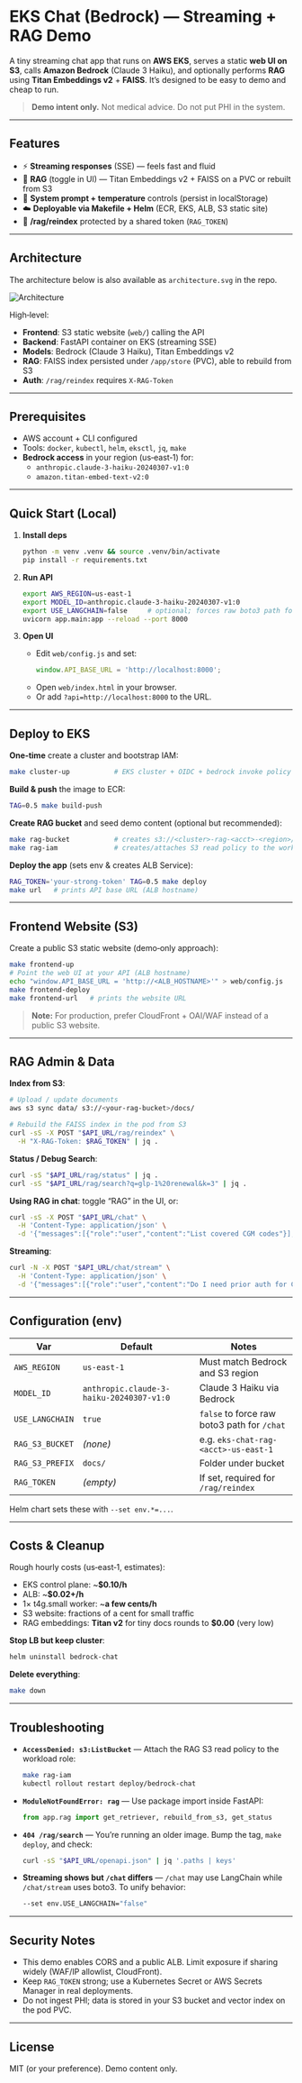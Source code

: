# EKS Chat (Bedrock) — Streaming + RAG Demo

A tiny streaming chat app that runs on **AWS EKS**, serves a static **web UI on S3**, calls **Amazon Bedrock** (Claude 3 Haiku), and optionally performs **RAG** using **Titan Embeddings v2** + **FAISS**. It’s designed to be easy to demo and cheap to run.

> **Demo intent only.** Not medical advice. Do not put PHI in the system.

---

## Features

- ⚡ **Streaming responses** (SSE) — feels fast and fluid
- 🧠 **RAG** (toggle in UI) — Titan Embeddings v2 + FAISS on a PVC or rebuilt from S3
- 🧩 **System prompt + temperature** controls (persist in localStorage)
- ☁️ **Deployable via Makefile + Helm** (ECR, EKS, ALB, S3 static site)
- 🔐 **/rag/reindex** protected by a shared token (`RAG_TOKEN`)

---

## Architecture

The architecture below is also available as `architecture.svg` in the repo.

![Architecture](./architecture.svg)

High‑level:

- **Frontend**: S3 static website (`web/`) calling the API
- **Backend**: FastAPI container on EKS (streaming SSE)
- **Models**: Bedrock (Claude 3 Haiku), Titan Embeddings v2
- **RAG**: FAISS index persisted under `/app/store` (PVC), able to rebuild from S3
- **Auth**: `/rag/reindex` requires `X-RAG-Token`

---

## Prerequisites

- AWS account + CLI configured
- Tools: `docker`, `kubectl`, `helm`, `eksctl`, `jq`, `make`
- **Bedrock access** in your region (us‑east‑1) for:
  - `anthropic.claude-3-haiku-20240307-v1:0`
  - `amazon.titan-embed-text-v2:0`

---

## Quick Start (Local)

1. **Install deps**
   ```bash
   python -m venv .venv && source .venv/bin/activate
   pip install -r requirements.txt
   ```

2. **Run API**
   ```bash
   export AWS_REGION=us-east-1
   export MODEL_ID=anthropic.claude-3-haiku-20240307-v1:0
   export USE_LANGCHAIN=false     # optional; forces raw boto3 path for /chat
   uvicorn app.main:app --reload --port 8000
   ```

3. **Open UI**
   - Edit `web/config.js` and set:
     ```js
     window.API_BASE_URL = 'http://localhost:8000';
     ```
   - Open `web/index.html` in your browser.
   - Or add `?api=http://localhost:8000` to the URL.

---

## Deploy to EKS

**One‑time** create a cluster and bootstrap IAM:

```bash
make cluster-up           # EKS cluster + OIDC + bedrock invoke policy + SA
```

**Build & push** the image to ECR:

```bash
TAG=0.5 make build-push
```

**Create RAG bucket** and seed demo content (optional but recommended):

```bash
make rag-bucket           # creates s3://<cluster>-rag-<acct>-<region>/docs/demo.md
make rag-iam              # creates/attaches S3 read policy to the workload role
```

**Deploy the app** (sets env & creates ALB Service):

```bash
RAG_TOKEN='your-strong-token' TAG=0.5 make deploy
make url   # prints API base URL (ALB hostname)
```

---

## Frontend Website (S3)

Create a public S3 static website (demo‑only approach):

```bash
make frontend-up
# Point the web UI at your API (ALB hostname)
echo "window.API_BASE_URL = 'http://<ALB_HOSTNAME>'" > web/config.js
make frontend-deploy
make frontend-url   # prints the website URL
```

> **Note:** For production, prefer CloudFront + OAI/WAF instead of a public S3 website.

---

## RAG Admin & Data

**Index from S3**:

```bash
# Upload / update documents
aws s3 sync data/ s3://<your-rag-bucket>/docs/

# Rebuild the FAISS index in the pod from S3
curl -sS -X POST "$API_URL/rag/reindex" \
  -H "X-RAG-Token: $RAG_TOKEN" | jq .
```

**Status / Debug Search**:

```bash
curl -sS "$API_URL/rag/status" | jq .
curl -sS "$API_URL/rag/search?q=glp-1%20renewal&k=3" | jq .
```

**Using RAG in chat**: toggle “RAG” in the UI, or:

```bash
curl -sS -X POST "$API_URL/chat" \
  -H 'Content-Type: application/json' \
  -d '{"messages":[{"role":"user","content":"List covered CGM codes"}],"rag":true}' | jq .
```

**Streaming**:

```bash
curl -N -X POST "$API_URL/chat/stream" \
  -H 'Content-Type: application/json' \
  -d '{"messages":[{"role":"user","content":"Do I need prior auth for CGM and how often?"}],"rag":true,"temperature":0.2}'
```

---

## Configuration (env)

| Var             | Default                                           | Notes                                                     |
|-----------------|---------------------------------------------------|-----------------------------------------------------------|
| `AWS_REGION`    | `us-east-1`                                       | Must match Bedrock and S3 region                          |
| `MODEL_ID`      | `anthropic.claude-3-haiku-20240307-v1:0`          | Claude 3 Haiku via Bedrock                                |
| `USE_LANGCHAIN` | `true`                                            | `false` to force raw boto3 path for `/chat`               |
| `RAG_S3_BUCKET` | *(none)*                                          | e.g. `eks-chat-rag-<acct>-us-east-1`                      |
| `RAG_S3_PREFIX` | `docs/`                                           | Folder under bucket                                       |
| `RAG_TOKEN`     | *(empty)*                                         | If set, required for `/rag/reindex`                       |

Helm chart sets these with `--set env.*=...`.

---

## Costs & Cleanup

Rough hourly costs (us‑east‑1, estimates):
- EKS control plane: ~**$0.10/h**
- ALB: ~**$0.02+/h**
- 1× t4g.small worker: ~**a few cents/h**
- S3 website: fractions of a cent for small traffic
- RAG embeddings: **Titan v2** for tiny docs rounds to **$0.00** (very low)

**Stop LB but keep cluster**:
```bash
helm uninstall bedrock-chat
```

**Delete everything**:
```bash
make down
```

---

## Troubleshooting

- **`AccessDenied: s3:ListBucket`** — Attach the RAG S3 read policy to the workload role:
  ```bash
  make rag-iam
  kubectl rollout restart deploy/bedrock-chat
  ```
- **`ModuleNotFoundError: rag`** — Use package import inside FastAPI:
  ```python
  from app.rag import get_retriever, rebuild_from_s3, get_status
  ```
- **`404 /rag/search`** — You’re running an older image. Bump the tag, `make deploy`, and check:
  ```bash
  curl -sS "$API_URL/openapi.json" | jq '.paths | keys'
  ```
- **Streaming shows but `/chat` differs** — `/chat` may use LangChain while `/chat/stream` uses boto3. To unify behavior:
  ```bash
  --set env.USE_LANGCHAIN="false"
  ```

---

## Security Notes

- This demo enables CORS and a public ALB. Limit exposure if sharing widely (WAF/IP allowlist, CloudFront).
- Keep `RAG_TOKEN` strong; use a Kubernetes Secret or AWS Secrets Manager in real deployments.
- Do not ingest PHI; data is stored in your S3 bucket and vector index on the pod PVC.

---

## License

MIT (or your preference). Demo content only.
